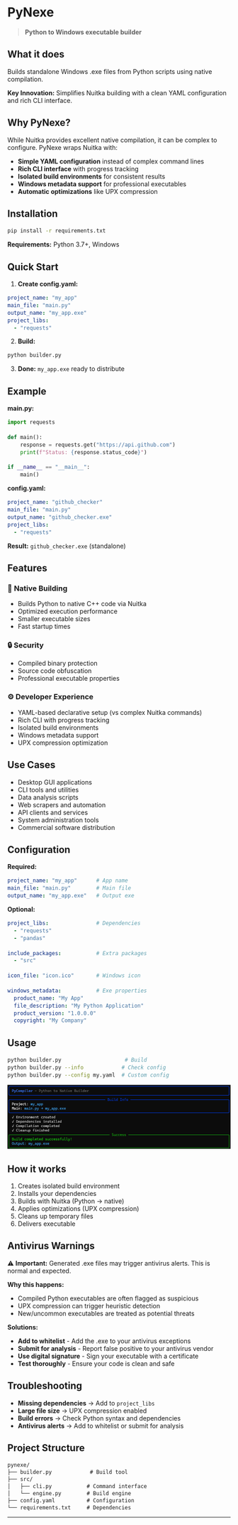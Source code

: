 # PyNexe

> **Python to Windows executable builder**

## What it does

Builds standalone Windows .exe files from Python scripts using native compilation.

**Key Innovation:** Simplifies Nuitka building with a clean YAML configuration and rich CLI interface.

## Why PyNexe?

While Nuitka provides excellent native compilation, it can be complex to configure. PyNexe wraps Nuitka with:

- **Simple YAML configuration** instead of complex command lines
- **Rich CLI interface** with progress tracking
- **Isolated build environments** for consistent results
- **Windows metadata support** for professional executables
- **Automatic optimizations** like UPX compression

## Installation

```bash
pip install -r requirements.txt
```

**Requirements:** Python 3.7+, Windows

## Quick Start

1. **Create config.yaml:**
```yaml
project_name: "my_app"
main_file: "main.py"
output_name: "my_app.exe"
project_libs:
  - "requests"
```

2. **Build:**
```bash
python builder.py
```

3. **Done:** `my_app.exe` ready to distribute

## Example

**main.py:**
```python
import requests

def main():
    response = requests.get("https://api.github.com")
    print(f"Status: {response.status_code}")

if __name__ == "__main__":
    main()
```

**config.yaml:**
```yaml
project_name: "github_checker"
main_file: "main.py"
output_name: "github_checker.exe"
project_libs:
  - "requests"
```

**Result:** `github_checker.exe` (standalone)

## Features

### 🚀 **Native Building**
- Builds Python to native C++ code via Nuitka
- Optimized execution performance
- Smaller executable sizes
- Fast startup times

### 🔒 **Security**
- Compiled binary protection
- Source code obfuscation
- Professional executable properties

### ⚙️ **Developer Experience**
- YAML-based declarative setup (vs complex Nuitka commands)
- Rich CLI with progress tracking
- Isolated build environments
- Windows metadata support
- UPX compression optimization

## Use Cases

- Desktop GUI applications
- CLI tools and utilities
- Data analysis scripts
- Web scrapers and automation
- API clients and services
- System administration tools
- Commercial software distribution

## Configuration

**Required:**
```yaml
project_name: "my_app"      # App name
main_file: "main.py"        # Main file
output_name: "my_app.exe"   # Output exe
```

**Optional:**
```yaml
project_libs:               # Dependencies
  - "requests"
  - "pandas"

include_packages:           # Extra packages
  - "src"

icon_file: "icon.ico"       # Windows icon

windows_metadata:           # Exe properties
  product_name: "My App"
  file_description: "My Python Application"
  product_version: "1.0.0.0"
  copyright: "My Company"
```

## Usage

```bash
python builder.py                    # Build
python builder.py --info            # Check config
python builder.py --config my.yaml  # Custom config
```

![CLI Screenshot](docs/cli-screenshot.png)

## How it works

1. Creates isolated build environment
2. Installs your dependencies
3. Builds with Nuitka (Python → native)
4. Applies optimizations (UPX compression)
5. Cleans up temporary files
6. Delivers executable

## Antivirus Warnings

⚠️ **Important:** Generated .exe files may trigger antivirus alerts. This is normal and expected.

**Why this happens:**
- Compiled Python executables are often flagged as suspicious
- UPX compression can trigger heuristic detection
- New/uncommon executables are treated as potential threats

**Solutions:**
- **Add to whitelist** - Add the .exe to your antivirus exceptions
- **Submit for analysis** - Report false positive to your antivirus vendor
- **Use digital signature** - Sign your executable with a certificate
- **Test thoroughly** - Ensure your code is clean and safe

## Troubleshooting

- **Missing dependencies** → Add to `project_libs`
- **Large file size** → UPX compression enabled
- **Build errors** → Check Python syntax and dependencies
- **Antivirus alerts** → Add to whitelist or submit for analysis

## Project Structure

```
pynexe/
├── builder.py            # Build tool
├── src/
│   ├── cli.py           # Command interface
│   └── engine.py        # Build engine
├── config.yaml          # Configuration
└── requirements.txt     # Dependencies
```

---
